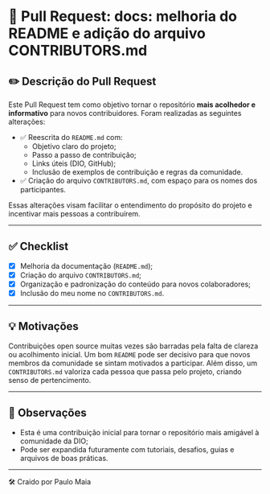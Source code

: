 # 📌 Pull Request: docs: melhoria do README e adição do arquivo CONTRIBUTORS.md

## ✏️ Descrição do Pull Request

Este Pull Request tem como objetivo tornar o repositório **mais acolhedor e informativo** para novos contribuidores. Foram realizadas as seguintes alterações:

- ✅ Reescrita do `README.md` com:
  - Objetivo claro do projeto;
  - Passo a passo de contribuição;
  - Links úteis (DIO, GitHub);
  - Inclusão de exemplos de contribuição e regras da comunidade.
- ✅ Criação do arquivo `CONTRIBUTORS.md`, com espaço para os nomes dos participantes.

Essas alterações visam facilitar o entendimento do propósito do projeto e incentivar mais pessoas a contribuírem.

---

## ✅ Checklist

- [x] Melhoria da documentação (`README.md`);
- [x] Criação do arquivo `CONTRIBUTORS.md`;
- [x] Organização e padronização do conteúdo para novos colaboradores;
- [x] Inclusão do meu nome no `CONTRIBUTORS.md`.

---

## 💡 Motivações

Contribuições open source muitas vezes são barradas pela falta de clareza ou acolhimento inicial. Um bom `README` pode ser decisivo para que novos membros da comunidade se sintam motivados a participar. Além disso, um `CONTRIBUTORS.md` valoriza cada pessoa que passa pelo projeto, criando senso de pertencimento.

---

## 📎 Observações

- Esta é uma contribuição inicial para tornar o repositório mais amigável à comunidade da DIO;
- Pode ser expandida futuramente com tutoriais, desafios, guias e arquivos de boas práticas.

---

🛠 Craido por Paulo Maia
